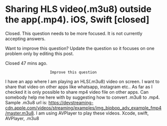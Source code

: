 
# Sharing HLS video(.m3u8) outside the app(.mp4). iOS, Swift [closed]







Closed. This question needs to be more focused. It is not currently accepting answers.
                        
                    










Want to improve this question? Update the question so it focuses on one problem only by editing this post.


Closed 47 mins ago.







                        Improve this question
                    



I have an app where I am playing an HLS(.m3u8) video on screen. I want to share that video on other apps like whatsapp, instagram etc.. As far as I checked it is only possible to share mp4 video file on other apps. Can somebody help me here with by suggesting how to convert .m3u8 to .mp4. Sample .m3u8 url is: https://devstreaming-cdn.apple.com/videos/streaming/examples/img_bipbop_adv_example_fmp4/master.m3u8. I am using AVPlayer to play these videos.
Xcode, swift, AVPlayer, .m3u8

        